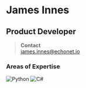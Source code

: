 # James Innes

## Product Developer

> **Contact**  
> james.innes@echonet.io

### Areas of Expertise
![Python](https://img.shields.io/badge/Python-3670A0?style=for-the-badge&logo=python&logoColor=fafbfc)
![C#](https://img.shields.io/badge/CSharp-Expert-3670A0?style=for-the-badge&logo=csharp&logoColor=ffdd54)
